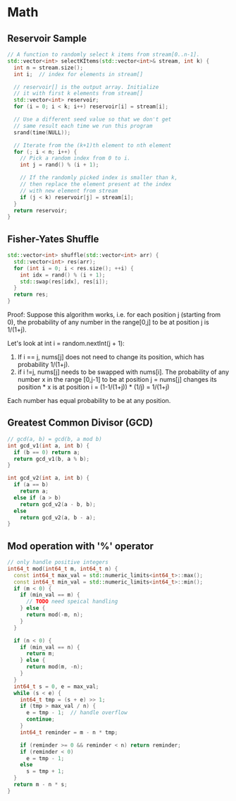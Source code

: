 # Math

## Reservoir Sample

```c++
// A function to randomly select k items from stream[0..n-1].
std::vector<int> selectKItems(std::vector<int>& stream, int k) {
  int n = stream.size();
  int i;  // index for elements in stream[]

  // reservoir[] is the output array. Initialize
  // it with first k elements from stream[]
  std::vector<int> reservoir;
  for (i = 0; i < k; i++) reservoir[i] = stream[i];

  // Use a different seed value so that we don't get
  // same result each time we run this program
  srand(time(NULL));

  // Iterate from the (k+1)th element to nth element
  for (; i < n; i++) {
    // Pick a random index from 0 to i.
    int j = rand() % (i + 1);

    // If the randomly picked index is smaller than k,
    // then replace the element present at the index
    // with new element from stream
    if (j < k) reservoir[j] = stream[i];
  }
  return reservoir;
}
```

## Fisher-Yates Shuffle
```c++
std::vector<int> shuffle(std::vector<int> arr) {
  std::vector<int> res(arr);
  for (int i = 0; i < res.size(); ++i) {
    int idx = rand() % (i + 1);
    std::swap(res[idx], res[i]);
  }
  return res;
}
```
Proof: Suppose this algorithm works, i.e. for each position j (starting from 0), the probability of any number in the range[0,j] to be at position j is 1/(1+j).

Let's look at int i = random.nextInt(j + 1):
1. If i == j, nums[j] does not need to change its position, which has probability 1/(1+j).
2. if i !=j, nums[j] needs to be swapped with nums[i]. The probability of any number x in the range [0,j-1] to be at position j = nums[j] changes its position * x is at position i
= (1-1/(1+j)) * (1/j) = 1/(1+j)

Each number has equal probability to be at any position.

## Greatest Common Divisor (GCD)

```c++
// gcd(a, b) = gcd(b, a mod b)
int gcd_v1(int a, int b) {
  if (b == 0) return a;
  return gcd_v1(b, a % b);
}

int gcd_v2(int a, int b) {
  if (a == b)
    return a;
  else if (a > b)
    return gcd_v2(a - b, b);
  else
    return gcd_v2(a, b - a);
}
```
## Mod operation with '%' operator


```c++
// only handle positive integers
int64_t mod(int64_t m, int64_t n) {
  const int64_t max_val = std::numeric_limits<int64_t>::max();
  const int64_t min_val = std::numeric_limits<int64_t>::min();
  if (m < 0) {
    if (min_val == m) {
      // TODO need speical handling
    } else {
      return mod(-m, n);
    }
  }

  if (n < 0) {
    if (min_val == n) {
      return m;
    } else {
      return mod(m, -n);
    }
  }
  int64_t s = 0, e = max_val;
  while (s < e) {
    int64_t tmp = (s + e) >> 1;
    if (tmp > max_val / n) {
      e = tmp - 1;  // handle overflow
      continue;
    }
    int64_t reminder = m - n * tmp;

    if (reminder >= 0 && reminder < n) return reminder;
    if (reminder < 0)
      e = tmp - 1;
    else
      s = tmp + 1;
  }
  return m - n * s;
}
```